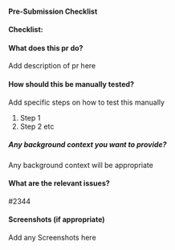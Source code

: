 #### Pre-Submission Checklist

<!-- Go over all points below, and after creating the PR, tick all the checkboxes that apply. -->
<!-- All points should be verified, otherwise, read the CONTRIBUTING guidelines from above-->
<!-- If you're unsure about any of these, don't hesitate to ask. We're here to help! -->
<!--You also read mall from https://github.com/kudobuzz/guides/edit/master/code-review-guidelines.md-->

<!-- - [ ] Your pull request targets the `master`.
- [ ] Branch name is descriptive.
- [ ] All new and existing tests pass the command `npm test`. Use `git commit --amend` to amend any fixes. -->

#### Checklist:

<!-- Go over all points below, and after creating the PR, tick the checkboxes that apply. -->
<!-- If you're unsure about any of these, don't hesitate to ask in the Help Contributors room linked above. We're here to help! -->

<!-- - [ ] All test are passing.
- [ ] Tested changes locally using:
      i.Browser
      ii. incognito window
      iii. guest window
- [ ] Current changes in the pr have the necessary test.
- [ ] Improved documentation or readme where necessary.
- [ ] Your commit messages format follows our commit message guideline. -->

#### What does this pr do?

Add description of pr here

#### How should this be manually tested?

Add specific steps on how to test this manually

1. Step 1
2. Step 2 etc

##### Any background context you want to provide?

Any background context will be appropriate

#### What are the relevant issues?

#2344

#### Screenshots (if appropriate)

Add any Screenshots here
